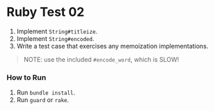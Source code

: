 # Ruby Test 02

1. Implement `String#titleize`.
1. Implement `String#encoded`.
1. Write a test case that exercises any memoization implementations.

> NOTE: use the included `#encode_word`, which is SLOW!

### How to Run

1. Run `bundle install`.
2. Run `guard` or `rake`.
